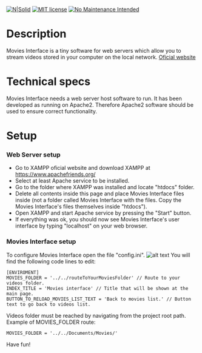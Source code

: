[![N|Solid](https://dl.dropboxusercontent.com/s/4rkbkdirpmjdc81/viceReadmeMDImage.png?dl=0)](https://justvice.github.io)
[![MIT license](https://img.shields.io/badge/License-MIT-blue.svg)](https://lbesson.mit-license.org/)
[![No Maintenance Intended](http://unmaintained.tech/badge.svg)](http://unmaintained.tech/)
# Description
Movies Interface is a tiny software for web servers which allow you to stream videos stored in your computer on the local network.
[Oficial website](http://just-vice.com/technology/web-software/movies-interface/)
# Technical specs
Movies Interface needs a web server host software to run. It has been developed as running on Apache2. Therefore Apache2 software should be used to ensure correct functionality.
# Setup
### Web Server setup
- Go to XAMPP oficial website and download XAMPP at <https://www.apachefriends.org/>
- Select at least Apache service to be installed.
- Go to the folder where XAMPP was installed and locate "htdocs" folder.
- Delete all contents inside this page and place Movies Interface files inside (not a folder called Movies Interface with the files. Copy the Movies Interface's files themselves inside "htdocs").
- Open XAMPP and start Apache service by pressing the "Start" button.
- If everything was ok, you should now see Movies Interface's user interface by typing "localhost" on your web browser.
### Movies Interface setup
To configure Movies Interface open the file "config.ini".
![alt text](https://dl.dropboxusercontent.com/s/yi01tmnnk7cmkjf/movies-interface-001.png?dl=0)
You will find the following code lines to edit:
```
[ENVIROMENT]
MOVIES_FOLDER = '../../routeToYourMoviesFolder' // Route to your videos folder.
INDEX_TITLE = 'Movies interface' // Title that will be shown at the main page.
BUTTON_TO_RELOAD_MOVIES_LIST_TEXT = 'Back to movies list.' // Button text to go back to videos list.
```
Videos folder must be reached by navigating from the project root path.
Example of MOVIES_FOLDER route:
```
MOVIES_FOLDER = '../../Documents/Movies/'
```
Have fun!